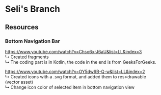 # Seli's Branch

## Resources 

### Bottom Navigation Bar

https://www.youtube.com/watch?v=Chso6xrJ6aU&list=LL&index=3
<br>↳ Created fragments
<br>↳ The coding part is in Kotlin, the code in the end is from GeeksForGeeks.

https://www.youtube.com/watch?v=OY5dw6B-Q-w&list=LL&index=2
<br>↳ Created icons with a .svg format, and added them to res>drawable (vector asset)
<br>↳ Change icon color of selected item in bottom navigation view
